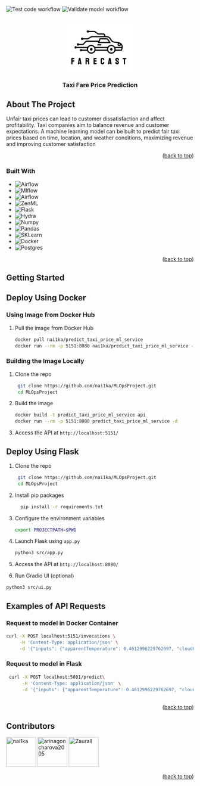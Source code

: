 ![Test code workflow](https://github.com/nai1ka/MLOpsProject/actions/workflows/test-code.yaml/badge.svg)
![Validate model workflow](https://github.com/nai1ka/MLOpsProject/actions/workflows/validate-model.yaml/badge.svg)


<br />
<div align="center">
  <a href="https://github.com/nai1ka/MLOpsProject">
    <img src="logo.svg" alt="Logo" width="200">
  </a>

<h3 align="center">Taxi Fare Price Prediction</h3>
</div>



## About The Project

Unfair taxi prices can lead to customer dissatisfaction and affect profitability. Taxi companies aim to balance revenue
and customer expectations. A machine learning model can be built to predict fair taxi prices based on time, location,
and weather conditions, maximizing revenue and improving customer satisfaction

<p align="right">(<a href="#readme-top">back to top</a>)</p>

### Built With

* ![Airflow](https://img.shields.io/badge/Airflow-v2.7.3-blue?style=for-the-badge&logo=Apache%20Airflow&logoColor=white)
* ![Mlflow](https://img.shields.io/badge/MLFlow-v2.14.1-blue?style=for-the-badge&logo=mlflow&logoColor=61DAFB)
* ![Airflow](https://img.shields.io/badge/DVC-945DD6?style=for-the-badge&logo=dvc&logoColor=white)
* ![ZenML](https://img.shields.io/badge/ZENML-ae7bdb?style=for-the-badge)
* ![Flask](https://img.shields.io/badge/Flask-000000?style=for-the-badge&logo=flask&logoColor=white)
* ![Hydra](https://img.shields.io/badge/Hydra-7bbac7?style=for-the-badge&logoColor=white)
* ![Numpy](https://img.shields.io/badge/Numpy-777BB4?style=for-the-badge&logo=numpy&logoColor=white)
* ![Pandas](https://img.shields.io/badge/Pandas-2C2D72?style=for-the-badge&logo=pandas&logoColor=white)
* ![SKLearn](https://img.shields.io/badge/scikit_learn-F7931E?style=for-the-badge&logo=scikit-learn&logoColor=white)
* ![Docker](https://img.shields.io/badge/docker-%230db7ed.svg?style=for-the-badge&logo=docker&logoColor=white)
* ![Postgres](https://img.shields.io/badge/postgres-%23316192.svg?style=for-the-badge&logo=postgresql&logoColor=white)

<p align="right">(<a href="#readme-top">back to top</a>)</p>

## Getting Started

## Deploy Using Docker

### Using Image from Docker Hub

1. Pull the image from Docker Hub
   ```sh
   docker pull nai1ka/predict_taxi_price_ml_service
   docker run --rm -p 5151:8080 nai1ka/predict_taxi_price_ml_service -d
   ```

### Building the Image Locally

1. Clone the repo
   ```sh
    git clone https://github.com/nai1ka/MLOpsProject.git
    cd MLOpsProject
    ```
2. Build the image
    ```sh
    docker build -t predict_taxi_price_ml_service api
    docker run --rm -p 5151:8080 predict_taxi_price_ml_service -d
    ```
3. Access the API at `http://localhost:5151/`

## Deploy Using Flask

1. Clone the repo
   ```sh
    git clone https://github.com/nai1ka/MLOpsProject.git
    cd MLOpsProject
    ```
2. Install pip packages
    ```sh
      pip install -r requirements.txt
    ```
3. Configure the environment variables
    ```sh
    export PROJECTPATH=$PWD
    ```
4. Launch Flask using `app.py`
    ```sh
    python3 src/app.py
    ```
5. Access the API at `http://localhost:8080/`

6.  Run Gradio UI (optional)
   ```sh
   python3 src/ui.py
   ````

## Examples of API Requests

### Request to model in Docker Container

```sh
curl -X POST localhost:5151/invocations \
     -H 'Content-Type: application/json' \
     -d '{"inputs": {"apparentTemperature": 0.4612996229762697, "cloudCover": 0.03, "day": 0.9310344827586207, "day_cos": 0.8207634412072763, "day_of_week": 0.3333333333333333, "day_of_week_cos": -0.22252093395631437, "day_of_week_sin": 0.9749279121818238, "day_sin": -0.5712682150947923, "destination_Back Bay": 0.0, "destination_Beacon Hill": 0.0, "destination_Boston University": 0.0, "destination_Fenway": 0.0, "destination_Financial District": 0.0, "destination_Haymarket Square": 0.0, "destination_North End": 0.0, "destination_North Station": 1.0, "destination_Northeastern University": 0.0, "destination_South Station": 0.0, "destination_Theatre District": 0.0, "destination_West End": 0.0, "distance": 0.0, "hour": 0.043478260869565216, "hour_cos": 0.9659258262890684, "hour_sin": 0.2588190451025208, "humidity": 0.5434782608695652, "month": 0.0, "month_cos": 0.8660254037844383, "month_sin": -0.5000000000000003, "name_Black": 0.0, "name_Black SUV": 0.0, "name_Lux": 0.0, "name_Lux Black": 0.0, "name_Lux Black XL": 0.0, "name_Lyft": 1.0, "name_Lyft XL": 0.0, "name_Shared": 0.0, "name_Taxi": 0.0, "name_UberPool": 0.0, "name_UberX": 0.0, "name_UberXL": 0.0, "name_WAV": 0.0, "precipIntensity": 0.0, "precipIntensityMax": 0.7399165507649512, "precipProbability": 0.0, "pressure": 0.08920587609112118, "short_summary_ Clear ": 1.0, "short_summary_ Drizzle ": 0.0, "short_summary_ Foggy ": 0.0, "short_summary_ Light Rain ": 0.0, "short_summary_ Mostly Cloudy ": 0.0, "short_summary_ Overcast ": 0.0, "short_summary_ Partly Cloudy ": 0.0, "short_summary_ Possible Drizzle ": 0.0, "short_summary_ Rain ": 0.0, "source_Back Bay": 0.0, "source_Beacon Hill": 0.0, "source_Boston University": 0.0, "source_Fenway": 0.0, "source_Financial District": 0.0, "source_Haymarket Square": 1.0, "source_North End": 0.0, "source_North Station": 0.0, "source_Northeastern University": 0.0, "source_South Station": 0.0, "source_Theatre District": 0.0, "source_West End": 0.0, "surge_multiplier": 0.0, "uvIndex": 0.0, "visibility": 1.0, "windBearing": 0.672316384180791, "windSpeed": 0.46993780234968907}}'
````

### Request to model in Flask

```sh
 curl -X POST localhost:5001/predict\
      -H 'Content-Type: application/json' \
      -d '{"inputs": {"apparentTemperature": 0.4612996229762697, "cloudCover": 0.03, "day": 0.9310344827586207, "day_cos": 0.8207634412072763, "day_of_week": 0.3333333333333333, "day_of_week_cos": -0.22252093395631437, "day_of_week_sin": 0.9749279121818238, "day_sin": -0.5712682150947923, "destination_Back Bay": 0.0, "destination_Beacon Hill": 0.0, "destination_Boston University": 0.0, "destination_Fenway": 0.0, "destination_Financial District": 0.0, "destination_Haymarket Square": 0.0, "destination_North End": 0.0, "destination_North Station": 1.0, "destination_Northeastern University": 0.0, "destination_South Station": 0.0, "destination_Theatre District": 0.0, "destination_West End": 0.0, "distance": 0.0, "hour": 0.043478260869565216, "hour_cos": 0.9659258262890684, "hour_sin": 0.2588190451025208, "humidity": 0.5434782608695652, "month": 0.0, "month_cos": 0.8660254037844383, "month_sin": -0.5000000000000003, "name_Black": 0.0, "name_Black SUV": 0.0, "name_Lux": 0.0, "name_Lux Black": 0.0, "name_Lux Black XL": 0.0, "name_Lyft": 1.0, "name_Lyft XL": 0.0, "name_Shared": 0.0, "name_Taxi": 0.0, "name_UberPool": 0.0, "name_UberX": 0.0, "name_UberXL": 0.0, "name_WAV": 0.0, "precipIntensity": 0.0, "precipIntensityMax": 0.7399165507649512, "precipProbability": 0.0, "pressure": 0.08920587609112118, "short_summary_ Clear ": 1.0, "short_summary_ Drizzle ": 0.0, "short_summary_ Foggy ": 0.0, "short_summary_ Light Rain ": 0.0, "short_summary_ Mostly Cloudy ": 0.0, "short_summary_ Overcast ": 0.0, "short_summary_ Partly Cloudy ": 0.0, "short_summary_ Possible Drizzle ": 0.0, "short_summary_ Rain ": 0.0, "source_Back Bay": 0.0, "source_Beacon Hill": 0.0, "source_Boston University": 0.0, "source_Fenway": 0.0, "source_Financial District": 0.0, "source_Haymarket Square": 1.0, "source_North End": 0.0, "source_North Station": 0.0, "source_Northeastern University": 0.0, "source_South Station": 0.0, "source_Theatre District": 0.0, "source_West End": 0.0, "surge_multiplier": 0.0, "uvIndex": 0.0, "visibility": 1.0, "windBearing": 0.672316384180791, "windSpeed": 0.46993780234968907}}' \
      
```

<p align="right">(<a href="#readme-top">back to top</a>)</p>



## Contributors

<a href="https://github.com/nai1ka"><img src="https://avatars.githubusercontent.com/u/40440192?v=4" title="nai1ka" width="80" height="80"></a>
<a href="https://github.com/arinagoncharova2005"><img src="https://avatars.githubusercontent.com/u/71409384?v=4" title="arinagoncharova2005" width="80" height="80"></a>
<a href="https://github.com/Zaurall"><img src="https://avatars.githubusercontent.com/u/117632304?v=4" title="Zaurall" width="80" height="80"></a>

<p align="right">(<a href="#readme-top">back to top</a>)</p>


